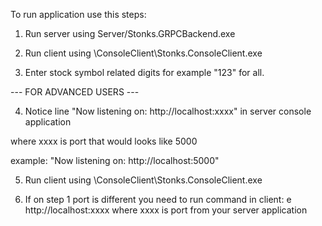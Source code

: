 To run application use this steps:

1) Run server using
Server/Stonks.GRPCBackend.exe

2) Run client using
\ConsoleClient\Stonks.ConsoleClient.exe

3) Enter stock symbol related digits for example "123" for all.

--- FOR ADVANCED USERS ---

4) Notice line "Now listening on: http://localhost:xxxx" in server console application

where xxxx is port that would looks like 5000

example:  "Now listening on: http://localhost:5000"

5) Run client using
\ConsoleClient\Stonks.ConsoleClient.exe

6) If on step 1 port is different you need to run command in client:
e http://localhost:xxxx where xxxx is port from your server application